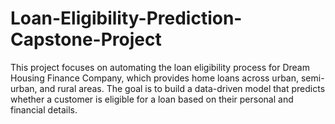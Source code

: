 # Loan-Eligibility-Prediction-Capstone-Project
This project focuses on automating the loan eligibility process for Dream Housing Finance Company, which provides home loans across urban, semi-urban, and rural areas. The goal is to build a data-driven model that predicts whether a customer is eligible for a loan based on their personal and financial details.
